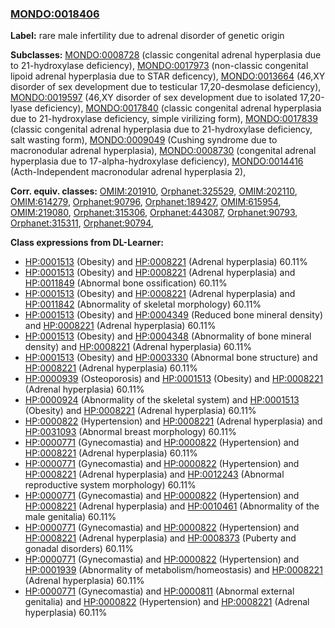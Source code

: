
### [MONDO:0018406](http://purl.obolibrary.org/obo/MONDO_0018406)
**Label:** rare male infertility due to adrenal disorder of genetic origin

**Subclasses:** [MONDO:0008728](http://purl.obolibrary.org/obo/MONDO_0008728) (classic congenital adrenal hyperplasia due to 21-hydroxylase deficiency), [MONDO:0017973](http://purl.obolibrary.org/obo/MONDO_0017973) (non-classic congenital lipoid adrenal hyperplasia due to STAR deficency), [MONDO:0013664](http://purl.obolibrary.org/obo/MONDO_0013664) (46,XY disorder of sex development due to testicular 17,20-desmolase deficiency), [MONDO:0019597](http://purl.obolibrary.org/obo/MONDO_0019597) (46,XY disorder of sex development due to isolated 17,20-lyase deficiency), [MONDO:0017840](http://purl.obolibrary.org/obo/MONDO_0017840) (classic congenital adrenal hyperplasia due to 21-hydroxylase deficiency, simple virilizing form), [MONDO:0017839](http://purl.obolibrary.org/obo/MONDO_0017839) (classic congenital adrenal hyperplasia due to 21-hydroxylase deficiency, salt wasting form), [MONDO:0009049](http://purl.obolibrary.org/obo/MONDO_0009049) (Cushing syndrome due to macronodular adrenal hyperplasia), [MONDO:0008730](http://purl.obolibrary.org/obo/MONDO_0008730) (congenital adrenal hyperplasia due to 17-alpha-hydroxylase deficiency), [MONDO:0014416](http://purl.obolibrary.org/obo/MONDO_0014416) (Acth-Independent macronodular adrenal hyperplasia 2), 

**Corr. equiv. classes:** [OMIM:201910](http://purl.obolibrary.org/obo/OMIM_201910), [Orphanet:325529](http://www.orpha.net/ORDO/Orphanet_325529), [OMIM:202110](http://purl.obolibrary.org/obo/OMIM_202110), [OMIM:614279](http://purl.obolibrary.org/obo/OMIM_614279), [Orphanet:90796](http://www.orpha.net/ORDO/Orphanet_90796), [Orphanet:189427](http://www.orpha.net/ORDO/Orphanet_189427), [OMIM:615954](http://purl.obolibrary.org/obo/OMIM_615954), [OMIM:219080](http://purl.obolibrary.org/obo/OMIM_219080), [Orphanet:315306](http://www.orpha.net/ORDO/Orphanet_315306), [Orphanet:443087](http://www.orpha.net/ORDO/Orphanet_443087), [Orphanet:90793](http://www.orpha.net/ORDO/Orphanet_90793), [Orphanet:315311](http://www.orpha.net/ORDO/Orphanet_315311), [Orphanet:90794](http://www.orpha.net/ORDO/Orphanet_90794), 

**Class expressions from DL-Learner:**

- [HP:0001513](http://purl.obolibrary.org/obo/HP_0001513) (Obesity) and [HP:0008221](http://purl.obolibrary.org/obo/HP_0008221) (Adrenal hyperplasia) 60.11%
- [HP:0001513](http://purl.obolibrary.org/obo/HP_0001513) (Obesity) and [HP:0008221](http://purl.obolibrary.org/obo/HP_0008221) (Adrenal hyperplasia) and [HP:0011849](http://purl.obolibrary.org/obo/HP_0011849) (Abnormal bone ossification) 60.11%
- [HP:0001513](http://purl.obolibrary.org/obo/HP_0001513) (Obesity) and [HP:0008221](http://purl.obolibrary.org/obo/HP_0008221) (Adrenal hyperplasia) and [HP:0011842](http://purl.obolibrary.org/obo/HP_0011842) (Abnormality of skeletal morphology) 60.11%
- [HP:0001513](http://purl.obolibrary.org/obo/HP_0001513) (Obesity) and [HP:0004349](http://purl.obolibrary.org/obo/HP_0004349) (Reduced bone mineral density) and [HP:0008221](http://purl.obolibrary.org/obo/HP_0008221) (Adrenal hyperplasia) 60.11%
- [HP:0001513](http://purl.obolibrary.org/obo/HP_0001513) (Obesity) and [HP:0004348](http://purl.obolibrary.org/obo/HP_0004348) (Abnormality of bone mineral density) and [HP:0008221](http://purl.obolibrary.org/obo/HP_0008221) (Adrenal hyperplasia) 60.11%
- [HP:0001513](http://purl.obolibrary.org/obo/HP_0001513) (Obesity) and [HP:0003330](http://purl.obolibrary.org/obo/HP_0003330) (Abnormal bone structure) and [HP:0008221](http://purl.obolibrary.org/obo/HP_0008221) (Adrenal hyperplasia) 60.11%
- [HP:0000939](http://purl.obolibrary.org/obo/HP_0000939) (Osteoporosis) and [HP:0001513](http://purl.obolibrary.org/obo/HP_0001513) (Obesity) and [HP:0008221](http://purl.obolibrary.org/obo/HP_0008221) (Adrenal hyperplasia) 60.11%
- [HP:0000924](http://purl.obolibrary.org/obo/HP_0000924) (Abnormality of the skeletal system) and [HP:0001513](http://purl.obolibrary.org/obo/HP_0001513) (Obesity) and [HP:0008221](http://purl.obolibrary.org/obo/HP_0008221) (Adrenal hyperplasia) 60.11%
- [HP:0000822](http://purl.obolibrary.org/obo/HP_0000822) (Hypertension) and [HP:0008221](http://purl.obolibrary.org/obo/HP_0008221) (Adrenal hyperplasia) and [HP:0031093](http://purl.obolibrary.org/obo/HP_0031093) (Abnormal breast morphology) 60.11%
- [HP:0000771](http://purl.obolibrary.org/obo/HP_0000771) (Gynecomastia) and [HP:0000822](http://purl.obolibrary.org/obo/HP_0000822) (Hypertension) and [HP:0008221](http://purl.obolibrary.org/obo/HP_0008221) (Adrenal hyperplasia) 60.11%
- [HP:0000771](http://purl.obolibrary.org/obo/HP_0000771) (Gynecomastia) and [HP:0000822](http://purl.obolibrary.org/obo/HP_0000822) (Hypertension) and [HP:0008221](http://purl.obolibrary.org/obo/HP_0008221) (Adrenal hyperplasia) and [HP:0012243](http://purl.obolibrary.org/obo/HP_0012243) (Abnormal reproductive system morphology) 60.11%
- [HP:0000771](http://purl.obolibrary.org/obo/HP_0000771) (Gynecomastia) and [HP:0000822](http://purl.obolibrary.org/obo/HP_0000822) (Hypertension) and [HP:0008221](http://purl.obolibrary.org/obo/HP_0008221) (Adrenal hyperplasia) and [HP:0010461](http://purl.obolibrary.org/obo/HP_0010461) (Abnormality of the male genitalia) 60.11%
- [HP:0000771](http://purl.obolibrary.org/obo/HP_0000771) (Gynecomastia) and [HP:0000822](http://purl.obolibrary.org/obo/HP_0000822) (Hypertension) and [HP:0008221](http://purl.obolibrary.org/obo/HP_0008221) (Adrenal hyperplasia) and [HP:0008373](http://purl.obolibrary.org/obo/HP_0008373) (Puberty and gonadal disorders) 60.11%
- [HP:0000771](http://purl.obolibrary.org/obo/HP_0000771) (Gynecomastia) and [HP:0000822](http://purl.obolibrary.org/obo/HP_0000822) (Hypertension) and [HP:0001939](http://purl.obolibrary.org/obo/HP_0001939) (Abnormality of metabolism/homeostasis) and [HP:0008221](http://purl.obolibrary.org/obo/HP_0008221) (Adrenal hyperplasia) 60.11%
- [HP:0000771](http://purl.obolibrary.org/obo/HP_0000771) (Gynecomastia) and [HP:0000811](http://purl.obolibrary.org/obo/HP_0000811) (Abnormal external genitalia) and [HP:0000822](http://purl.obolibrary.org/obo/HP_0000822) (Hypertension) and [HP:0008221](http://purl.obolibrary.org/obo/HP_0008221) (Adrenal hyperplasia) 60.11%


